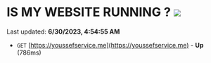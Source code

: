 # IS MY WEBSITE RUNNING ? [![](https://img.shields.io/static/v1?label=Sponsor&message=%E2%9D%A4&logo=GitHub&color=%23fe8e86)](https://github.com/sponsors/<username>)

Last updated: **6/30/2023, 4:54:55 AM**

- `GET` [https://youssefservice.me](https://youssefservice.me) - **Up** (786ms)
